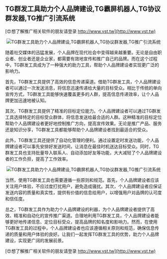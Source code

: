 ## **TG群发工具助力个人品牌建设,TG霸屏机器人,TG协议群发器,TG推广引流系统**

[😍想了解推广相关软件的朋友请登录 http://www.vst.tw](http://www.vst.tw)

 <center><img src="https://vst.tw/MP4/tuiguang/png/2.png" alt="TG群发工具助力个人品牌建设,TG霸屏机器人,TG协议群发器,TG推广引流系统"></center>

随着社交媒体的迅猛发展，个人品牌在现代社会中变得越来越重要。无论是自由职业者、创业者还是企业家，都需要有效地宣传和推广自己的品牌。而在这个过程中，TG群发工具成为了一种强大的助力工具，帮助个人品牌建设者实现更广泛的影响力。

首先，TG群发工具提供了高效的信息传递渠道。借助TG群发工具，个人品牌建设者可以通过一次发送消息，将信息迅速传递给大量的目标受众。相比于传统的单向宣传方式，TG群发工具能够快速覆盖更多的人群，提高信息传递效率，让个人品牌更加迅速地被认知。

其次，TG群发工具提供了精准的目标定位能力。个人品牌建设者可以通过TG群发工具选择特定的目标受众群体，将信息发送给最合适的人群。这种精准的目标定位帮助个人品牌建设者更好地控制推广方向，提高宣传效果。无论是推广产品、服务还是知识分享，TG群发工具都能够帮助个人品牌建设者找到最适合的受众。

此外，TG群发工具还提供了自动化管理的便利。通过设置定时发送功能，个人品牌建设者可以事先安排好发送时间，让消息在最佳时机送达目标受众。同时，TG群发工具也支持批量导入联系人、自动添加好友等功能，大大减轻了个人品牌建设者的工作负担，提高了工作效率。

 <center><img src="https://vst.tw/MP4/tuiguang/png/5.png" alt="TG群发工具助力个人品牌建设,TG霸屏机器人,TG协议群发器,TG推广引流系统"></center>

当然，使用TG群发工具也需要遵循一些原则和规范。首先，个人品牌建设者应该关注用户体验，不应过度打扰用户，避免造成骚扰。其次，个人品牌建设者应保证发送内容的质量和真实性，提供有价值的信息给用户，以增强用户对品牌的认可度和信任度。

总之，TG群发工具作为助力个人品牌建设的利器，为个人品牌建设者提供了高效、精准和自动化的宣传推广渠道。合理地利用TG群发工具，个人品牌建设者能够更好地传递信息、定位目标受众，提高品牌的知名度和影响力。然而，在使用TG群发工具的过程中，个人品牌建设者也应该遵循相关原则和规范，确保信息传递的质量和用户体验的良好。让我们一起发挥TG群发工具的优势，助力个人品牌建设，实现更广阔的发展前景。

[😍想了解推广相关软件的朋友请登录 http://www.vst.tw](http://www.vst.tw)



